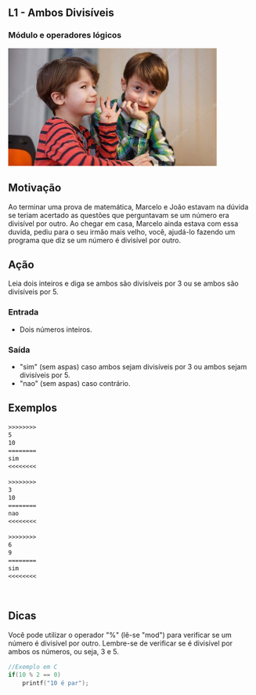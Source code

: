 ## L1 - Ambos Divisíveis
### Módulo e operadores lógicos
[](solver.c)
![](cover.jpg)

## Motivação

Ao terminar uma prova de matemática, Marcelo e João estavam na dúvida se teriam acertado as questões que perguntavam se um número era divisível por outro. Ao chegar em casa, Marcelo ainda estava com essa duvida, pediu para o seu irmão mais velho, você, ajudá-lo fazendo um programa que diz se um número é divisível por outro.

## Ação

Leia dois inteiros e diga se ambos são divisíveis por 3 ou se ambos são divisíveis por 5.

### Entrada

- Dois números inteiros.

### Saída

- "sim" (sem aspas) caso ambos sejam divisíveis por 3 ou ambos sejam divisíveis por 5.
- "nao" (sem aspas) caso contrário.
## Exemplos

```
>>>>>>>>
5
10
========
sim
<<<<<<<<

>>>>>>>>
3
10
========
nao
<<<<<<<<

>>>>>>>>
6
9
========
sim
<<<<<<<<



```
## Dicas


Você pode utilizar o operador "%" (lê-se "mod") para verificar se um número é divisível por outro. Lembre-se de verificar se é divisível por ambos os números, ou seja, 3 e 5.

```c
//Exemplo em C
if(10 % 2 == 0)
    printf("10 é par");
```


